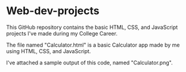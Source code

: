 # Web-dev-projects
This GitHub repository contains the basic HTML, CSS, and JavaScript projects I've made during my College Career.

The file named "Calculator.html" is a basic Calculator app made by me using HTML, CSS, and JavaScript.

I've attached a sample output of this code, named "Calculator.png".


